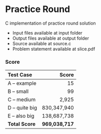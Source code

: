 # Practice Round

C implementation of practice round solution

* Input files available at input folder
* Output files available at output folder
* Source available at source.c
* Problem statement available at slice.pdf

### Score

| Test Case | Score |
| :--- | ---: |
| A – example | 15 |
| B – small |  99 |
| C – medium |  2,925 |
| D – quite big | 830,347,940 |
| E – also big | 138,687,738 |
| **Total Score** | **969,038,717** |
